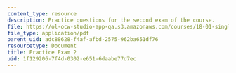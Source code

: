 ```yaml
---
content_type: resource
description: Practice questions for the second exam of the course.
file: https://ol-ocw-studio-app-qa.s3.amazonaws.com/courses/18-01-single-variable-calculus-fall-2006/1f1292067f4d0302e6516daabe77d7ec_prexam2b.pdf
file_type: application/pdf
parent_uid: adc88628-f4af-afbd-2575-962ba651df76
resourcetype: Document
title: Practice Exam 2
uid: 1f129206-7f4d-0302-e651-6daabe77d7ec
---
```

